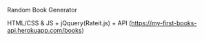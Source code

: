 Random Book Generator 

HTML/CSS & JS + jQquery(Rateit.js) + API (https://my-first-books-api.herokuapp.com/books)

